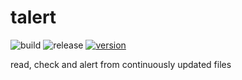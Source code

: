 # talert

![build](https://github.com/keecon/talert/workflows/build/badge.svg)
![release](https://github.com/keecon/talert/workflows/release/badge.svg)
[![version](https://img.shields.io/badge/version-v0.0.1-blue.svg)](https://github.com/keecon/talert/releases/latest)

read, check and alert from continuously updated files
